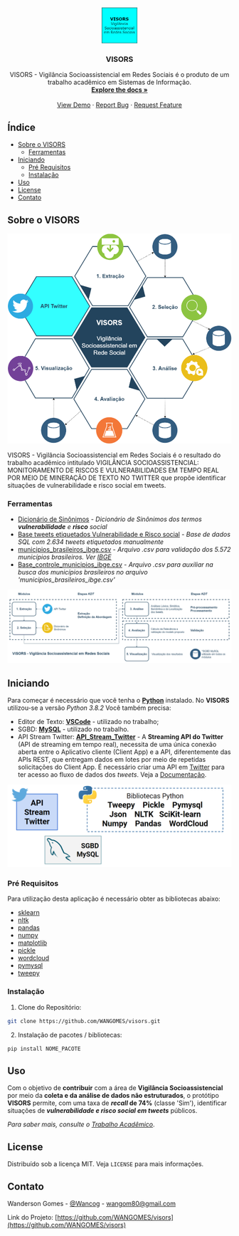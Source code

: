 <!--
*** Thanks for checking out this README Template. If you have a suggestion that would
*** make this better, please fork the repo and create a pull request or simply open
*** an issue with the tag "enhancement".
*** Thanks again! Now go create something AMAZING! :D
***
***
***
*** To avoid retyping too much info. Do a search and replace for the following:
*** WANGOMES, visors, twitter_handle, wangom80@gmail.com
-->


<!-- PROJECT SHIELDS -->
<!--
*** I'm using markdown "reference style" links for readability.
*** Reference links are enclosed in brackets [ ] instead of parentheses ( ).
*** See the bottom of this document for the declaration of the reference variables
*** for contributors-url, forks-url, etc. This is an optional, concise syntax you may use.
*** https://www.markdownguide.org/basic-syntax/#reference-style-links
-->
<!--[![Contributors][contributors-shield]][contributors-url]
[![Forks][forks-shield]][forks-url]
[![Stargazers][stars-shield]][stars-url]
[![Issues][issues-shield]][issues-url]
[![MIT License][license-shield]][license-url]
[![LinkedIn][linkedin-shield]][linkedin-url]
-->


<!-- PROJECT LOGO -->
<br />
<p align="center">
  <a href="https://github.com/WANGOMES/visors">
    <img src="images/logo.png" alt="Logo" width="80" height="80">
  </a>

  <h3 align="center">VISORS</h3>

  <p align="center">VISORS - Vigilância Socioassistencial em Redes Sociais é o produto de um trabalho acadêmico em Sistemas de Informação.
  <br />
    <a href="https://github.com/WANGOMES/visors"><strong>Explore the docs »</strong></a>
    <br />
    <br />
    <a href="https://github.com/WANGOMES/visors">View Demo</a>
    ·
    <a href="https://github.com/WANGOMES/visors/issues">Report Bug</a>
    ·
    <a href="https://github.com/WANGOMES/visors/issues">Request Feature</a>
  </p>
</p>



<!-- TABLE OF CONTENTS -->
## Índice

* [Sobre o VISORS](#sobre-o-visors)
  * [Ferramentas](#ferramentas)
* [Iniciando](#iniciando)
  * [Pré Requisitos](#pré-requisitos)
  * [Instalação](#instalação)
* [Uso](#uso)
* [License](#license)
* [Contato](#contato)
<!--* [Acknowledgements](#acknowledgements)-->



<!-- ABOUT THE PROJECT -->
## Sobre o VISORS

![Product Name Screen Shot][product-screenshot]

VISORS - Vigilância Socioassistencial em Redes Sociais é o resultado do trabalho acadêmico intitulado VIGILÂNCIA SOCIOASSISTENCIAL: MONITORAMENTO DE RISCOS E VULNERABILIDADES EM TEMPO REAL POR MEIO DE MINERAÇÃO DE TEXTO NO TWITTER que propõe identificar situações de vulnerabilidade e risco social em tweets.

### Ferramentas

* [Dicionário de Sinônimos](./arquivos/stem_termos.txt) - _Dicionário de Sinônimos dos termos **vulnerabilidade** e **risco** social_
* [Base tweets etiquetados Vulnerabilidade e Risco social]() - _Base de dados SQL com 2.634 tweets etiquetados manualmente_ 
* [municipios_brasileiros_ibge.csv](./arquivos/municipios_brasileiros_ibge.csv) - _Arquivo .csv para validação dos 5.572 municípios brasileiros. Ver [IBGE](https://www.ibge.gov.br/geociencias/downloads-geociencias.html)_
* [Base_controle_municipios_ibge.csv](./arquivos/arq_controle_mun_bra_ibge.csv) - *Arquivo .csv para auxiliar na busca dos municípios brasileiros no arquivo 'municipios_brasileiros_ibge.csv'*

![Modulos](./images/modulos.PNG)

<!-- GETTING STARTED -->
## Iniciando

Para começar é necessário que você tenha o **[Python](https://www.python.org/downloads/)** instalado. No **VISORS** utilizou-se a versão *Python 3.8.2*
Você também precisa:
* Editor de Texto: **[VSCode](https://code.visualstudio.com/download)** - utilizado no trabalho;
* SGBD: **[MySQL](https://www.mysql.com/downloads/)** - utilizado no trabalho.
* API Stream Twitter: **[API_Stream_Twitter](https://developer.twitter.com/en/docs/twitter-api)** - A **Streaming API do Twitter** (API de streaming em tempo real), necessita de uma única conexão aberta entre o Aplicativo cliente (Client App) e a API, diferentemente das APIs REST, que entregam dados em lotes por meio de repetidas solicitações do Client App. É necessário criar uma API em [Twitter](https://developer.twitter.com/en/docs/twitter-api) para ter acesso ao fluxo de dados dos *tweets*. Veja a [Documentação](https://developer.twitter.com/en/doc).

![Ferramentas](./images/ferramentas.PNG)

### Pré Requisitos

Para utilização desta aplicação é necessário obter as bibliotecas abaixo:
* [sklearn](https://scikit-learn.org/stable/index.html)
* [nltk](https://www.nltk.org/)
* [pandas](https://pandas.pydata.org/pandas-docs/stable/getting_started/install.html)
* [numpy](https://numpy.org/install/)
* [matplotlib](https://matplotlib.org/3.3.3/users/installing.html)
* [pickle](https://pypi.org/project/pickle5/)
* [wordcloud](https://pypi.org/project/wordcloud/)
* [pymysql](https://pypi.org/project/PyMySQL/)
* [tweepy](http://docs.tweepy.org/en/latest/install.html)


### Instalação

1. Clone do Repositório:
```sh
git clone https://github.com/WANGOMES/visors.git
```
2. Instalação de pacotes / bibliotecas:
```sh
pip install NOME_PACOTE
```



<!-- USAGE EXAMPLES -->
## Uso

Com o objetivo de **contribuir** com a área de **Vigilância Socioassistencial** por meio da **coleta e da análise de dados não estruturados**, o protótipo **VISORS** permite, com uma taxa de **_recall_ de 74%** (classe 'Sim'), identificar situações de ***vulnerabilidade e risco social em tweets*** públicos. 

_Para saber mais, consulte o [Trabalho Acadêmico](https://example.com)_.

<!-- ROADMAP -->
<!--## Roadmap

See the [open issues](https://github.com/WANGOMES/visors/issues) for a list of proposed features (and known issues).

-->

<!-- CONTRIBUTING -->
<!--## Contributing

Contributions are what make the open source community such an amazing place to be learn, inspire, and create. Any contributions you make are **greatly appreciated**.

1. Fork the Project
2. Create your Feature Branch (`git checkout -b feature/AmazingFeature`)
3. Commit your Changes (`git commit -m 'Add some AmazingFeature'`)
4. Push to the Branch (`git push origin feature/AmazingFeature`)
5. Open a Pull Request

-->

<!-- LICENSE -->
## License

Distribuído sob a licença MIT. Veja `LICENSE` para mais informações.


<!-- CONTACT -->
## Contato

Wanderson Gomes - [@Wancog](https://twitter.com/Wancog) - wangom80@gmail.com

Link do Projeto: [https://github.com/WANGOMES/visors](https://github.com/WANGOMES/visors)



<!-- ACKNOWLEDGEMENTS -->
<!--## Acknowledgements

* []()
* []()
* []()-->





<!-- MARKDOWN LINKS & IMAGES -->
<!-- https://www.markdownguide.org/basic-syntax/#reference-style-links -->
<!--[contributors-shield]: https://img.shields.io/github/contributors/WANGOMES/visors.svg?style=flat-square
[contributors-url]: https://github.com/WANGOMES/visors/graphs/contributors
[forks-shield]: https://img.shields.io/github/forks/WANGOMES/visors.svg?style=flat-square
[forks-url]: https://github.com/WANGOMES/visors/network/members
[stars-shield]: https://img.shields.io/github/stars/WANGOMES/visors.svg?style=flat-square
[stars-url]: https://github.com/WANGOMES/visors/stargazers
[issues-shield]: https://img.shields.io/github/issues/WANGOMES/visors.svg?style=flat-square
[issues-url]: https://github.com/WANGOMES/visors/issues
[license-shield]: https://img.shields.io/github/license/WANGOMES/visors.svg?style=flat-square
[license-url]: https://github.com/WANGOMES/visors/blob/master/LICENSE.txt
[linkedin-shield]: https://img.shields.io/badge/-LinkedIn-black.svg?style=flat-square&logo=linkedin&colorB=555
[linkedin-url]: https://linkedin.com/in/WANGOMES-->
[product-screenshot]: ./images/visors.png
